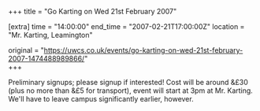 +++
title = "Go Karting on Wed 21st February 2007"

[extra]
time = "14:00:00"
end_time = "2007-02-21T17:00:00Z"
location = "Mr. Karting, Leamington"

original = "https://uwcs.co.uk/events/go-karting-on-wed-21st-february-2007-1474488989866/"    
+++

Preliminary signups; please signup if interested\! Cost will be around &£30 (plus no more than &£5 for transport), event will start at 3pm at Mr. Karting. We'll have to leave campus significantly earlier, however.

